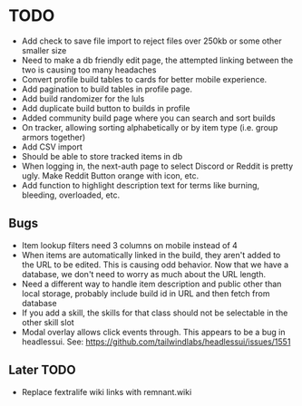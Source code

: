 # TODO

- Add check to save file import to reject files over 250kb or some other smaller size
- Need to make a db friendly edit page, the attempted linking between the two is causing too many headaches
- Convert profile build tables to cards for better mobile experience.
- Add pagination to build tables in profile page.
- Add build randomizer for the luls
- Add duplicate build button to builds in profile
- Added community build page where you can search and sort builds
- On tracker, allowing sorting alphabetically or by item type (i.e. group armors together)
- Add CSV import
- Should be able to store tracked items in db
- When logging in, the next-auth page to select Discord or Reddit is pretty ugly. Make Reddit Button orange with icon, etc.
- Add function to highlight description text for terms like burning, bleeding, overloaded, etc.

## Bugs

- Item lookup filters need 3 columns on mobile instead of 4
- When items are automatically linked in the build, they aren't added to the URL to be edited. This is causing odd behavior.
  Now that we have a database, we don't need to worry as much about the URL length.
- Need a different way to handle item description and public other than local storage,
  probably include build id in URL and then fetch from database
- If you add a skill, the skills for that class should not be selectable in the other skill slot
- Modal overlay allows click events through. This appears to be a bug in headlessui. See: https://github.com/tailwindlabs/headlessui/issues/1551

## Later TODO

- Replace fextralife wiki links with remnant.wiki
